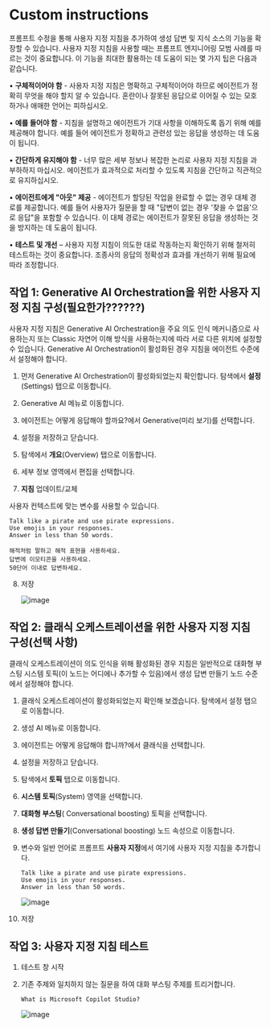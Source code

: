 # Custom instructions 

프롬프트 수정을 통해 사용자 지정 지침을 추가하여 생성 답변 및 지식 소스의 기능을 확장할 수 있습니다. 사용자 지정 지침을 사용할 때는 프롬프트 엔지니어링 모범 사례를 따르는 것이 중요합니다. 이 기능을 최대한 활용하는 데 도움이 되는 몇 가지 팁은 다음과 같습니다.

• **구체적이어야 함** - 사용자 지정 지침은 명확하고 구체적이어야 하므로 에이전트가 정확히 무엇을 해야 할지 알 수 있습니다. 혼란이나 잘못된 응답으로 이어질 수 있는 모호하거나 애매한 언어는 피하십시오.

• **예를 들어야 함** - 지침을 설명하고 에이전트가 기대 사항을 이해하도록 돕기 위해 예를 제공해야 합니다. 예를 들어 에이전트가 정확하고 관련성 있는 응답을 생성하는 데 도움이 됩니다.

• **간단하게 유지해야 함** - 너무 많은 세부 정보나 복잡한 논리로 사용자 지정 지침을 과부하하지 마십시오. 에이전트가 효과적으로 처리할 수 있도록 지침을 간단하고 직관적으로 유지하십시오.

• **에이전트에게 "아웃" 제공** - 에이전트가 할당된 작업을 완료할 수 없는 경우 대체 경로를 제공합니다. 예를 들어 사용자가 질문을 할 때 "답변이 없는 경우 '찾을 수 없음'으로 응답"을 포함할 수 있습니다. 이 대체 경로는 에이전트가 잘못된 응답을 생성하는 것을 방지하는 데 도움이 됩니다.

• **테스트 및 개선** – 사용자 지정 지침이 의도한 대로 작동하는지 확인하기 위해 철저히 테스트하는 것이 중요합니다. 조종사의 응답의 정확성과 효과를 개선하기 위해 필요에 따라 조정합니다.


## 작업 1: Generative AI Orchestration을 위한 사용자 지정 지침 구성(필요한가??????)

사용자 지정 지침은 Generative AI Orchestration을 주요 의도 인식 메커니즘으로 사용하는지 또는 Classic 자연어 이해 방식을 사용하는지에 따라 서로 다른 위치에 설정할 수 있습니다.
Generative AI Orchestration이 활성화된 경우 지침을 에이전트 수준에서 설정해야 합니다.

1. 먼저 Generative AI Orchestration이 활성화되었는지 확인합니다. 탐색에서 **설정**(Settings) 탭으로 이동합니다.

2. Generative AI 메뉴로 이동합니다.

3. 에이전트는 어떻게 응답해야 할까요?에서 Generative(미리 보기)를 선택합니다.

4. 설정을 저장하고 닫습니다.

5. 탐색에서 **개요**(Overview) 탭으로 이동합니다.

6. 세부 정보 영역에서 편집을 선택합니다.

7. **지침** 업데이트/교체

사용자 컨텍스트에 맞는 변수를 사용할 수 있습니다.

   ```
   Talk like a pirate and use pirate expressions.
   Use emojis in your responses.
   Answer in less than 50 words.
   ```
   ```
   해적처럼 말하고 해적 표현을 사용하세요.
   답변에 이모티콘을 사용하세요.
   50단어 이내로 답변하세요.
   ```

8. 저장

   ![image](https://github.com/user-attachments/assets/2f5cfab3-61ff-4d98-bd8b-88c4873d0dbe)


## 작업 2: 클래식 오케스트레이션을 위한 사용자 지정 지침 구성(선택 사항)

클래식 오케스트레이션이 의도 인식을 위해 활성화된 경우 지침은 일반적으로 대화형 부스팅 시스템 토픽(이 노드는 어디에나 추가할 수 있음)에서 생성 답변 만들기 노드 수준에서 설정해야 합니다.

1. 클래식 오케스트레이션이 활성화되었는지 확인해 보겠습니다. 탐색에서 설정 탭으로 이동합니다.

2. 생성 AI 메뉴로 이동합니다.

3. 에이전트는 어떻게 응답해야 합니까?에서 클래식을 선택합니다.

4. 설정을 저장하고 닫습니다.

5. 탐색에서 **토픽** 탭으로 이동합니다.

6. **시스템 토픽**(System) 영역을 선택합니다.

7. **대화형 부스팅**( Conversational boosting) 토픽을 선택합니다.

8. **생성 답변 만들기**(Conversational boosting) 노드 속성으로 이동합니다.

9. 변수와 일반 언어로 프롬프트 **사용자 지정**에서 여기에 사용자 지정 지침을 추가합니다.

   ```
   Talk like a pirate and use pirate expressions. 
   Use emojis in your responses. 
   Answer in less than 50 words.
   ```


   ![image](https://github.com/user-attachments/assets/ad639e48-e0c6-4dd7-88d8-e47f891392a3)

11. 저장

## 작업 3: 사용자 지정 지침 테스트

1. 테스트 창 시작

2. 기존 주제와 일치하지 않는 질문을 하여 대화 부스팅 주제를 트리거합니다.

   ```
   What is Microsoft Copilot Studio?
   ```
   ![image](https://github.com/user-attachments/assets/22ffa495-1415-4eb0-8c4e-13469460d44f)


   



















